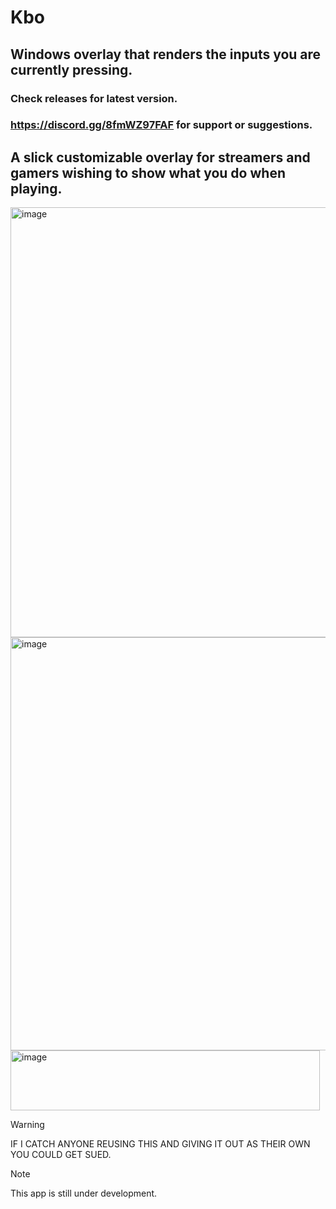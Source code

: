 # Kbo
## Windows overlay that renders the inputs you are currently pressing.
### Check releases for latest version.
### https://discord.gg/8fmWZ97FAF for support or suggestions.
## A slick customizable overlay for streamers and gamers wishing to show what you do when playing.

<img width="547" height="688" alt="image" src="https://github.com/user-attachments/assets/660dd37c-8f45-45ab-a6be-823cc7e430db" />
<img width="542" height="661" alt="image" src="https://github.com/user-attachments/assets/ba15b831-7ca5-4ee3-8e8f-9d587ace6219" />
<img width="495" height="96" alt="image" src="https://github.com/user-attachments/assets/f7bfa573-8ba1-4fdf-af72-0c3d5f928dcc" />


> [!WARNING]
> IF I CATCH ANYONE REUSING THIS AND GIVING IT OUT AS THEIR OWN YOU COULD GET SUED.

> [!NOTE]
> This app is still under development.

